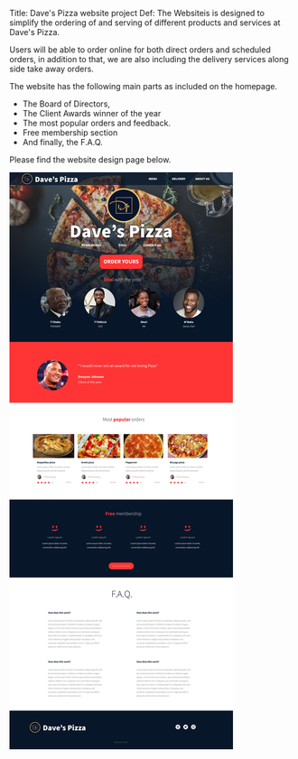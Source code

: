 Title: Dave's Pizza website project
Def: The Websiteis is designed to simplify the ordering of and serving of different products and services at Dave's Pizza.

Users will be able to order online for both direct orders and scheduled orders, in addition to that, we are also including the delivery services along side take away orders.

The website has the following main parts as included on the homepage.

- The Board of Directors,
- The Client Awards winner of the year
- The most popular orders and feedback.
- Free membership section
- And finally, the F.A.Q.

Please find the website design page below.

![Dave's pizza homepage](html_advanced/Images/Dave's%20pizza%20home%20page.jpg)

